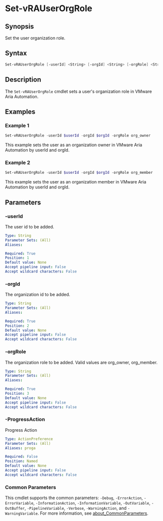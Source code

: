 # Set-vRAUserOrgRole

## Synopsis

Set the user organization role.

## Syntax

```powershell
Set-vRAUserOrgRole [-userId] <String> [-orgId] <String> [-orgRole] <String> [-ProgressAction <ActionPreference>] [<CommonParameters>]
```

## Description

The `Set-vRAUserOrgRole` cmdlet sets a user's organization role in VMware Aria Automation.

## Examples

### Example 1

```powershell
Set-vRAUserOrgRole -userId $userId -orgId $orgId -orgRole org_owner
```

This example sets the user as an organization owner in VMware Aria Automation by userId and orgId.

### Example 2

```powershell
Set-vRAUserOrgRole -userId $userId -orgId $orgId -orgRole org_member
```

This example sets the user as an organization member in VMware Aria Automation by userId and orgId.

## Parameters

### -userId

The user id to be added.

```yaml
Type: String
Parameter Sets: (All)
Aliases:

Required: True
Position: 1
Default value: None
Accept pipeline input: False
Accept wildcard characters: False
```

### -orgId

The organization id to be added.

```yaml
Type: String
Parameter Sets: (All)
Aliases:

Required: True
Position: 2
Default value: None
Accept pipeline input: False
Accept wildcard characters: False
```

### -orgRole

The organization role to be added. Valid values are org_owner, org_member.

```yaml
Type: String
Parameter Sets: (All)
Aliases:

Required: True
Position: 3
Default value: None
Accept pipeline input: False
Accept wildcard characters: False
```

### -ProgressAction

Progress Action

```yaml
Type: ActionPreference
Parameter Sets: (All)
Aliases: proga

Required: False
Position: Named
Default value: None
Accept pipeline input: False
Accept wildcard characters: False
```

### Common Parameters

This cmdlet supports the common parameters: `-Debug`, `-ErrorAction`, `-ErrorVariable`, `-InformationAction`, `-InformationVariable`, `-OutVariable`, `-OutBuffer`, `-PipelineVariable`, `-Verbose`, `-WarningAction`, and `-WarningVariable`. For more information, see [about_CommonParameters](http://go.microsoft.com/fwlink/?LinkID=113216).
